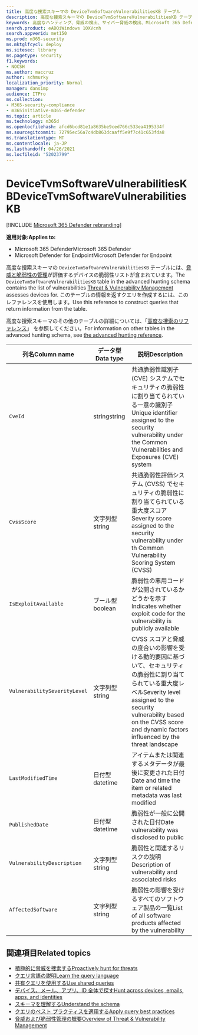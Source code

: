 ```yaml
---
title: 高度な捜索スキーマの DeviceTvmSoftwareVulnerabilitiesKB テーブル
description: 高度な捜索スキーマの DeviceTvmSoftwareVulnerabilitiesKB テーブルで、脅威と脆弱性の管理によって追跡されるソフトウェアの脆弱性について説明します。
keywords: 高度なハンティング、脅威の検出、サイバー脅威の検出、Microsoft 365 Defender、microsoft 365、m365、検索、クエリ、テレメトリ、スキーマ、リファレンス、kusto、table、列、データ型、説明、脅威 & 脆弱性管理、TVM、デバイス管理、ソフトウェア、インベントリ、脆弱性、CVE ID、CVSS、DeviceTvmSoftwareVulnerabilitiesKB
search.product: eADQiWindows 10XVcnh
search.appverid: met150
ms.prod: m365-security
ms.mktglfcycl: deploy
ms.sitesec: library
ms.pagetype: security
f1.keywords:
- NOCSH
ms.author: maccruz
author: schmurky
localization_priority: Normal
manager: dansimp
audience: ITPro
ms.collection:
- M365-security-compliance
- m365initiative-m365-defender
ms.topic: article
ms.technology: m365d
ms.openlocfilehash: afcd6bcd81e1a8635be9ced766c533ea4195334f
ms.sourcegitcommit: 72795ec56a7c4db863dcaaff5e9f7c41c653fda8
ms.translationtype: MT
ms.contentlocale: ja-JP
ms.lasthandoff: 04/26/2021
ms.locfileid: "52023799"
---
```

# <a name="devicetvmsoftwarevulnerabilitieskb"></a><span data-ttu-id="86202-104">DeviceTvmSoftwareVulnerabilitiesKB</span><span class="sxs-lookup"><span data-stu-id="86202-104">DeviceTvmSoftwareVulnerabilitiesKB</span></span>

[!INCLUDE [Microsoft 365 Defender rebranding](../includes/microsoft-defender.md)]


<span data-ttu-id="86202-105">**適用対象:**</span><span class="sxs-lookup"><span data-stu-id="86202-105">**Applies to:**</span></span>
- <span data-ttu-id="86202-106">Microsoft 365 Defender</span><span class="sxs-lookup"><span data-stu-id="86202-106">Microsoft 365 Defender</span></span>
- <span data-ttu-id="86202-107">Microsoft Defender for Endpoint</span><span class="sxs-lookup"><span data-stu-id="86202-107">Microsoft Defender for Endpoint</span></span>



<span data-ttu-id="86202-108">高度な捜索スキーマの `DeviceTvmSoftwareVulnerabilitiesKB` テーブルには、[脅威と脆弱性の管理](/windows/security/threat-protection/microsoft-defender-atp/next-gen-threat-and-vuln-mgt)が評価するデバイスの脆弱性リストが含まれています。</span><span class="sxs-lookup"><span data-stu-id="86202-108">The `DeviceTvmSoftwareVulnerabilitiesKB` table in the advanced hunting schema contains the list of vulnerabilities [Threat & Vulnerability Management](/windows/security/threat-protection/microsoft-defender-atp/next-gen-threat-and-vuln-mgt) assesses devices for.</span></span> <span data-ttu-id="86202-109">このテーブルの情報を返すクエリを作成するには、このレファレンスを使用します。</span><span class="sxs-lookup"><span data-stu-id="86202-109">Use this reference to construct queries that return information from the table.</span></span>

<span data-ttu-id="86202-110">高度な捜索スキーマのその他のテーブルの詳細については、「[高度な捜索のリファレンス](advanced-hunting-schema-tables.md)」 を参照してください。</span><span class="sxs-lookup"><span data-stu-id="86202-110">For information on other tables in the advanced hunting schema, see [the advanced hunting reference](advanced-hunting-schema-tables.md).</span></span>

| <span data-ttu-id="86202-111">列名</span><span class="sxs-lookup"><span data-stu-id="86202-111">Column name</span></span> | <span data-ttu-id="86202-112">データ型</span><span class="sxs-lookup"><span data-stu-id="86202-112">Data type</span></span> | <span data-ttu-id="86202-113">説明</span><span class="sxs-lookup"><span data-stu-id="86202-113">Description</span></span> |
|-------------|-----------|-------------|
| `CveId` | <span data-ttu-id="86202-114">string</span><span class="sxs-lookup"><span data-stu-id="86202-114">string</span></span> | <span data-ttu-id="86202-115">共通脆弱性識別子 (CVE) システムでセキュリティの脆弱性に割り当てられている一意の識別子 </span><span class="sxs-lookup"><span data-stu-id="86202-115">Unique identifier assigned to the security vulnerability under the Common Vulnerabilities and Exposures (CVE) system</span></span> |
| `CvssScore` | <span data-ttu-id="86202-116">文字列型</span><span class="sxs-lookup"><span data-stu-id="86202-116">string</span></span> | <span data-ttu-id="86202-117">共通脆弱性評価システム (CVSS) でセキュリティの脆弱性に割り当てられている重大度スコア</span><span class="sxs-lookup"><span data-stu-id="86202-117">Severity score assigned to the security vulnerability under th Common Vulnerability Scoring System (CVSS)</span></span> |
| `IsExploitAvailable` | <span data-ttu-id="86202-118">ブール型</span><span class="sxs-lookup"><span data-stu-id="86202-118">boolean</span></span> | <span data-ttu-id="86202-119">脆弱性の悪用コードが公開されているかどうかを示す</span><span class="sxs-lookup"><span data-stu-id="86202-119">Indicates whether exploit code for the vulnerability is publicly available</span></span> |
| `VulnerabilitySeverityLevel` | <span data-ttu-id="86202-120">文字列型</span><span class="sxs-lookup"><span data-stu-id="86202-120">string</span></span> | <span data-ttu-id="86202-121">CVSS スコアと脅威の度合いの影響を受ける動的要因に基づいて、セキュリティの脆弱性に割り当てられている重大度レベル</span><span class="sxs-lookup"><span data-stu-id="86202-121">Severity level assigned to the security vulnerability based on the CVSS score and dynamic factors influenced by the threat landscape</span></span> |
| `LastModifiedTime` | <span data-ttu-id="86202-122">日付型</span><span class="sxs-lookup"><span data-stu-id="86202-122">datetime</span></span> | <span data-ttu-id="86202-123">アイテムまたは関連するメタデータが最後に変更された日付</span><span class="sxs-lookup"><span data-stu-id="86202-123">Date and time the item or related metadata was last modified</span></span> |
| `PublishedDate` | <span data-ttu-id="86202-124">日付型</span><span class="sxs-lookup"><span data-stu-id="86202-124">datetime</span></span> | <span data-ttu-id="86202-125">脆弱性が一般に公開された日付</span><span class="sxs-lookup"><span data-stu-id="86202-125">Date vulnerability was disclosed to public</span></span> |
| `VulnerabilityDescription` | <span data-ttu-id="86202-126">文字列型</span><span class="sxs-lookup"><span data-stu-id="86202-126">string</span></span> | <span data-ttu-id="86202-127">脆弱性と関連するリスクの説明</span><span class="sxs-lookup"><span data-stu-id="86202-127">Description of vulnerability and associated risks</span></span> |
| `AffectedSoftware` | <span data-ttu-id="86202-128">文字列型</span><span class="sxs-lookup"><span data-stu-id="86202-128">string</span></span> | <span data-ttu-id="86202-129">脆弱性の影響を受けるすべてのソフトウェア製品の一覧</span><span class="sxs-lookup"><span data-stu-id="86202-129">List of all software products affected by the vulnerability</span></span> |

## <a name="related-topics"></a><span data-ttu-id="86202-130">関連項目</span><span class="sxs-lookup"><span data-stu-id="86202-130">Related topics</span></span>

- [<span data-ttu-id="86202-131">積極的に脅威を捜索する</span><span class="sxs-lookup"><span data-stu-id="86202-131">Proactively hunt for threats</span></span>](advanced-hunting-overview.md)
- [<span data-ttu-id="86202-132">クエリ言語の説明</span><span class="sxs-lookup"><span data-stu-id="86202-132">Learn the query language</span></span>](advanced-hunting-query-language.md)
- [<span data-ttu-id="86202-133">共有クエリを使用する</span><span class="sxs-lookup"><span data-stu-id="86202-133">Use shared queries</span></span>](advanced-hunting-shared-queries.md)
- [<span data-ttu-id="86202-134">デバイス、メール、アプリ、ID 全体で探す</span><span class="sxs-lookup"><span data-stu-id="86202-134">Hunt across devices, emails, apps, and identities</span></span>](advanced-hunting-query-emails-devices.md)
- [<span data-ttu-id="86202-135">スキーマを理解する</span><span class="sxs-lookup"><span data-stu-id="86202-135">Understand the schema</span></span>](advanced-hunting-schema-tables.md)
- [<span data-ttu-id="86202-136">クエリのベスト プラクティスを適用する</span><span class="sxs-lookup"><span data-stu-id="86202-136">Apply query best practices</span></span>](advanced-hunting-best-practices.md)
- [<span data-ttu-id="86202-137">脅威および脆弱性管理の概要</span><span class="sxs-lookup"><span data-stu-id="86202-137">Overview of Threat & Vulnerability Management</span></span>](/windows/security/threat-protection/microsoft-defender-atp/next-gen-threat-and-vuln-mgt)